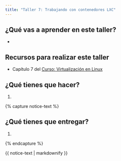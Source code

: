 ```yaml
---
title: "Taller 7: Trabajando con contenedores LXC"
---
```


## ¿Qué vas a aprender en este taller?

* 

## Recursos para realizar este taller

* Capítulo 7 del [Curso: Virtualización en Linux](https://github.com/josedom24/curso_virtualizacion_linux)

## ¿Qué tienes que hacer?

1. 
{% capture notice-text %}
## ¿Qué tienes que entregar?

1. 
{% endcapture %}<div class="notice--info">{{ notice-text | markdownify }}</div>
